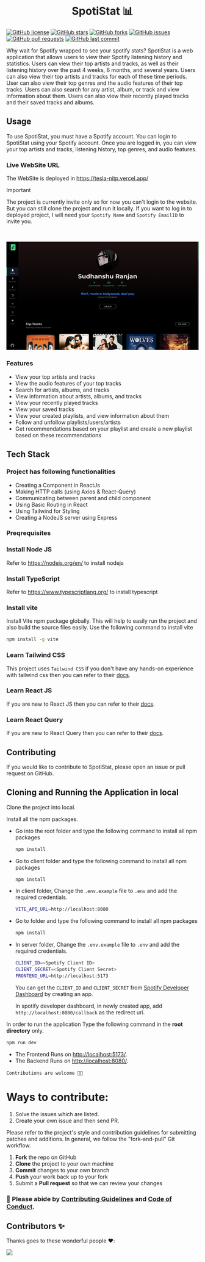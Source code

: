 <h1 align="center"> SpotiStat 📊</h1>
  
  [![GitHub license](https://img.shields.io/github/license/SudhansuuRanjan/SpotiStat?style=for-the-badge)](LICENSE)  [![GitHub stars](https://img.shields.io/github/stars/SudhansuuRanjan/SpotiStat?style=for-the-badge)]()  [![GitHub forks](https://img.shields.io/github/forks/SudhansuuRanjan/SpotiStat?style=for-the-badge)]()  [![GitHub issues](https://img.shields.io/github/issues/SudhansuuRanjan/SpotiStat?style=for-the-badge)]()  [![GitHub pull requests](https://img.shields.io/github/issues-pr/SudhansuuRanjan/SpotiStat?style=for-the-badge)]()  [![GitHub last commit](https://img.shields.io/github/last-commit/SudhansuuRanjan/SpotiStat?style=for-the-badge)]()

Why wait for Spotify wrapped to see your spotify stats?
SpotiStat is a web application that allows users to view their Spotify listening history and statistics. Users can view their top artists and tracks, as well as their listening history over the past 4 weeks, 6 months, and several years. Users can also view their top artists and tracks for each of these time periods. User can also view their top genres and the audio features of their top tracks. Users can also search for any artist, album, or track and view information about them. Users can also view their recently played tracks and their saved tracks and albums.

## Usage

To use SpotiStat, you must have a Spotify account. You can login to SpotiStat using your Spotify account. Once you are logged in, you can view your top artists and tracks, listening history, top genres, and audio features. 

### Live WebSite URL

The WebSite is deployed in https://tesla-nitp.vercel.app/
> [!IMPORTANT]  
> The project is currently invite only so for now you can't login to the website. But you can still clone the project and run it locally. If you want to log in to deployed project, I will need your `Spotify Name` and `Spotify EmailID` to invite you.

<br/>

![ScreenShot](client/public/og.png)

### Features

- View your top artists and tracks
- View the audio features of your top tracks
- Search for artists, albums, and tracks
- View information about artists, albums, and tracks
- View your recently played tracks
- View your saved tracks 
- View your created playlists, and view information about them
- Follow and unfollow playlists/users/artists
- Get recommendations based on your playlist and create a new playlist based on these recommendations

## Tech Stack

### Project has following functionalities

- Creating a Component in ReactJs
- Making HTTP calls (using Axios & React-Query)
- Communicating between parent and child component
- Using Basic Routing in React
- Using Tailwind for Styling
- Creating a NodeJS server using Express

### Preqrequisites

### Install Node JS
Refer to https://nodejs.org/en/ to install nodejs

### Install TypeScript
Refer to https://www.typescriptlang.org/ to install typescript

### Install vite
Install Vite npm package globally. This will help to easily run the project and also build the source files easily. Use the following command to install vite

```bash
npm install -g vite
```

### Learn Tailwind CSS
This project uses `Tailwind CSS` if you don't have any hands-on experience with tailwind css then you can refer to their [docs](https://tailwindcss.com/).

### Learn React JS
If you are new to React JS then you can refer to their [docs](https://react.dev/).

### Learn React Query
If you are new to React Query then you can refer to their [docs](https://appwrite.io/docs).

## Contributing

If you would like to contribute to SpotiStat, please open an issue or pull request on GitHub.

## Cloning and Running the Application in local

Clone the project into local.

Install all the npm packages. 
 - Go into the root folder and type the following command to install all npm packages

    ```bash
    npm install
    ```
- Go to client folder and type the following command to install all npm packages

    ```bash
    npm install
    ```
- In client folder, Change the `.env.example` file to `.env` and add the required credentials.
    ```bash
    VITE_API_URL=http://localhost:8080
    ```
- Go to folder and type the following command to install all npm packages

    ```bash
    npm install
    ```
- In server folder, Change the `.env.example` file to `.env` and add the required credentials.
    ```bash
    CLIENT_ID=<Spotify Client ID>
    CLIENT_SECRET=<Spotify Client Secret>
    FRONTEND_URL=http://localhost:5173
    ```
  You can get the `CLIENT_ID` and `CLIENT_SECRET` from [Spotify Developer Dashboard](https://developer.spotify.com/dashboard/) by creating an app.

  In spotify developer dashboard, in newly created app, add `http://localhost:8080/callback` as the redirect uri.

In order to run the application Type the following command in the **root directory** only.

```bash
npm run dev
```

- The Frontend Runs on [http://localhost:5173/](http://localhost:5173/).
- The Backend Runs on [http://localhost:8080/](http://localhost:8080/).

`Contributions are welcome 🎉🎉`

# Ways to contribute:
1. Solve the issues which are listed.
2. Create your own issue and then send PR.

Please refer to the project's style and contribution guidelines for submitting patches and additions. In general, we follow the "fork-and-pull" Git workflow.

 1. **Fork** the repo on GitHub
 2. **Clone** the project to your own machine
 3. **Commit** changes to your own branch
 4. **Push** your work back up to your fork
 5. Submit a **Pull request** so that we can review your changes



### 🚀 Please abide by  [**Contributing Guidelines**](https://github.com/SudhansuuRanjan/SpotiStat/blob/main/CONTRIBUTING.md) and [**Code of Conduct**](https://github.com/SudhansuuRanjan/SpotiStat/blob/main/CODE_OF_CONDUCT.md).


## Contributors ✨

Thanks goes to these wonderful people ❤️:

<a href = "https://github.com/SudhansuuRanjan/SpotiStat/graphs/contributors">
  <img src = "https://contrib.rocks/image?repo=SudhansuuRanjan/SpotiStat"/>
</a>